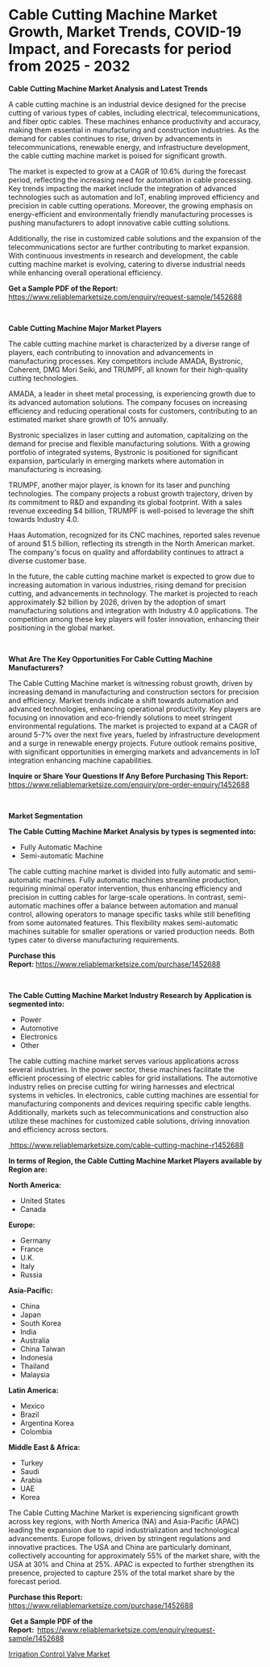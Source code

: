 <p><h1>Cable Cutting Machine Market Growth, Market Trends, COVID-19 Impact, and Forecasts for period from 2025 - 2032</h1></p><p><strong>Cable Cutting Machine Market Analysis and Latest Trends</strong></p>
<p><p>A cable cutting machine is an industrial device designed for the precise cutting of various types of cables, including electrical, telecommunications, and fiber optic cables. These machines enhance productivity and accuracy, making them essential in manufacturing and construction industries. As the demand for cables continues to rise, driven by advancements in telecommunications, renewable energy, and infrastructure development, the cable cutting machine market is poised for significant growth.</p><p>The market is expected to grow at a CAGR of 10.6% during the forecast period, reflecting the increasing need for automation in cable processing. Key trends impacting the market include the integration of advanced technologies such as automation and IoT, enabling improved efficiency and precision in cable cutting operations. Moreover, the growing emphasis on energy-efficient and environmentally friendly manufacturing processes is pushing manufacturers to adopt innovative cable cutting solutions.</p><p>Additionally, the rise in customized cable solutions and the expansion of the telecommunications sector are further contributing to market expansion. With continuous investments in research and development, the cable cutting machine market is evolving, catering to diverse industrial needs while enhancing overall operational efficiency.</p></p>
<p><strong>Get a Sample PDF of the Report:&nbsp;</strong> <a href="https://www.reliablemarketsize.com/enquiry/request-sample/1452688?utm_campaign=2444&utm_medium=2&utm_source=Github&utm_content=ia&utm_term=11042025&utm_id=cable-cutting-machine">https://www.reliablemarketsize.com/enquiry/request-sample/1452688</a></p>
<p>&nbsp;</p>
<p><strong>Cable Cutting Machine Major Market Players</strong></p>
<p><p>The cable cutting machine market is characterized by a diverse range of players, each contributing to innovation and advancements in manufacturing processes. Key competitors include AMADA, Bystronic, Coherent, DMG Mori Seiki, and TRUMPF, all known for their high-quality cutting technologies.</p><p>AMADA, a leader in sheet metal processing, is experiencing growth due to its advanced automation solutions. The company focuses on increasing efficiency and reducing operational costs for customers, contributing to an estimated market share growth of 10% annually.</p><p>Bystronic specializes in laser cutting and automation, capitalizing on the demand for precise and flexible manufacturing solutions. With a growing portfolio of integrated systems, Bystronic is positioned for significant expansion, particularly in emerging markets where automation in manufacturing is increasing.</p><p>TRUMPF, another major player, is known for its laser and punching technologies. The company projects a robust growth trajectory, driven by its commitment to R&D and expanding its global footprint. With a sales revenue exceeding $4 billion, TRUMPF is well-poised to leverage the shift towards Industry 4.0.</p><p>Haas Automation, recognized for its CNC machines, reported sales revenue of around $1.5 billion, reflecting its strength in the North American market. The company's focus on quality and affordability continues to attract a diverse customer base.</p><p>In the future, the cable cutting machine market is expected to grow due to increasing automation in various industries, rising demand for precision cutting, and advancements in technology. The market is projected to reach approximately $2 billion by 2026, driven by the adoption of smart manufacturing solutions and integration with Industry 4.0 applications. The competition among these key players will foster innovation, enhancing their positioning in the global market.</p></p>
<p>&nbsp;</p>
<p><strong>What Are The Key Opportunities For Cable Cutting Machine Manufacturers?</strong></p>
<p><p>The Cable Cutting Machine market is witnessing robust growth, driven by increasing demand in manufacturing and construction sectors for precision and efficiency. Market trends indicate a shift towards automation and advanced technologies, enhancing operational productivity. Key players are focusing on innovation and eco-friendly solutions to meet stringent environmental regulations. The market is projected to expand at a CAGR of around 5-7% over the next five years, fueled by infrastructure development and a surge in renewable energy projects. Future outlook remains positive, with significant opportunities in emerging markets and advancements in IoT integration enhancing machine capabilities.</p></p>
<p><strong>Inquire or Share Your Questions If Any Before Purchasing This Report:</strong> <a href="https://www.reliablemarketsize.com/enquiry/pre-order-enquiry/1452688?utm_campaign=2444&utm_medium=2&utm_source=Github&utm_content=ia&utm_term=11042025&utm_id=cable-cutting-machine">https://www.reliablemarketsize.com/enquiry/pre-order-enquiry/1452688</a></p>
<p>&nbsp;</p>
<p><strong>Market Segmentation</strong></p>
<p><strong>The Cable Cutting Machine Market Analysis by types is segmented into:</strong></p>
<p><ul><li>Fully Automatic Machine</li><li>Semi-automatic Machine</li></ul></p>
<p><p>The cable cutting machine market is divided into fully automatic and semi-automatic machines. Fully automatic machines streamline production, requiring minimal operator intervention, thus enhancing efficiency and precision in cutting cables for large-scale operations. In contrast, semi-automatic machines offer a balance between automation and manual control, allowing operators to manage specific tasks while still benefiting from some automated features. This flexibility makes semi-automatic machines suitable for smaller operations or varied production needs. Both types cater to diverse manufacturing requirements.</p></p>
<p><strong>Purchase this Report:&nbsp;</strong><a href="https://www.reliablemarketsize.com/purchase/1452688?utm_campaign=2444&utm_medium=2&utm_source=Github&utm_content=ia&utm_term=11042025&utm_id=cable-cutting-machine">https://www.reliablemarketsize.com/purchase/1452688</a></p>
<p>&nbsp;</p>
<p><strong>The Cable Cutting Machine Market Industry Research by Application is segmented into:</strong></p>
<p><ul><li>Power</li><li>Automotive</li><li>Electronics</li><li>Other</li></ul></p>
<p><p>The cable cutting machine market serves various applications across several industries. In the power sector, these machines facilitate the efficient processing of electric cables for grid installations. The automotive industry relies on precise cutting for wiring harnesses and electrical systems in vehicles. In electronics, cable cutting machines are essential for manufacturing components and devices requiring specific cable lengths. Additionally, markets such as telecommunications and construction also utilize these machines for customized cable solutions, driving innovation and efficiency across sectors.</p></p>
<p><a href="https://www.reliablemarketsize.com/cable-cutting-machine-r1452688?utm_campaign=2444&utm_medium=2&utm_source=Github&utm_content=ia&utm_term=11042025&utm_id=cable-cutting-machine">&nbsp;https://www.reliablemarketsize.com/cable-cutting-machine-r1452688</a></p>
<p><strong>In terms of Region, the Cable Cutting Machine Market Players available by Region are:</strong></p>
<p>
    <p> <strong> North America: </strong>
        <ul>
            <li>United States</li>
            <li>Canada</li>
        </ul>
        </p> 
    <p> <strong> Europe: </strong>
        <ul>
            <li>Germany</li>
            <li>France</li>
            <li>U.K.</li>
            <li>Italy</li>
            <li>Russia</li>
        </ul>
        </p> 
    <p> <strong> Asia-Pacific: </strong>
        <ul>
            <li>China</li>
            <li>Japan</li>
            <li>South Korea</li>
            <li>India</li>
            <li>Australia</li>
            <li>China Taiwan</li>
            <li>Indonesia</li>
            <li>Thailand</li>
            <li>Malaysia</li>
        </ul>
        </p> 
    <p> <strong> Latin America: </strong>
        <ul>
            <li>Mexico</li>
            <li>Brazil</li>
            <li>Argentina Korea</li>
            <li>Colombia</li>
        </ul>
        </p> 
    <p> <strong> Middle East & Africa: </strong>
        <ul>
            <li>Turkey</li>
            <li>Saudi</li>
            <li>Arabia</li>
            <li>UAE</li>
            <li>Korea</li>
        </ul>
    </p>
    </p>
<p><p>The Cable Cutting Machine Market is experiencing significant growth across key regions, with North America (NA) and Asia-Pacific (APAC) leading the expansion due to rapid industrialization and technological advancements. Europe follows, driven by stringent regulations and innovative practices. The USA and China are particularly dominant, collectively accounting for approximately 55% of the market share, with the USA at 30% and China at 25%. APAC is expected to further strengthen its presence, projected to capture 25% of the total market share by the forecast period.</p></p>
<p><strong>Purchase this Report: </strong><a href="https://www.reliablemarketsize.com/purchase/1452688?utm_campaign=2444&utm_medium=2&utm_source=Github&utm_content=ia&utm_term=11042025&utm_id=cable-cutting-machine">https://www.reliablemarketsize.com/purchase/1452688</a></p>
<p>&nbsp;<strong>Get a Sample PDF of the Report:&nbsp;&nbsp;</strong><a href="https://www.reliablemarketsize.com/enquiry/request-sample/1452688?utm_campaign=2444&utm_medium=2&utm_source=Github&utm_content=ia&utm_term=11042025&utm_id=cable-cutting-machine">https://www.reliablemarketsize.com/enquiry/request-sample/1452688</a></p>
<p><strong></strong></p>
<p><p><a href="https://github.com/owaysusing/Market-Research-Report-List-1/blob/main/irrigation-control-valve-market.md?utm_campaign=2444&utm_medium=2&utm_source=Github&utm_content=ia&utm_term=11042025&utm_id=cable-cutting-machine">Irrigation Control Valve Market</a></p></p>